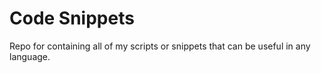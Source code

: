 # Code Snippets
Repo for containing all of my scripts or snippets that can be useful in any language.
